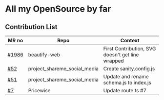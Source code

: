 # All my OpenSource by far

## Contribution List

| MR no | Repo | Context |
| ------ | ------ | ------ |
| <a href="https://github.com/beautify-web/js-beautify/issues/1986" target="_blank">#1986</a> | beautify-web |First Contribution, SVG doesn't get line wrapped | 
| <a href="https://github.com/adrianhajdin/project_shareme_social_media/pull/52" target="_blank">#52</a> | project_shareme_social_media | Create sanity.config.js| 
| <a href="https://github.com/adrianhajdin/project_shareme_social_media/pull/51" target="_blank">#51</a> | project_shareme_social_media |Update and rename schema.js to index.js | 
| <a href="https://github.com/adrianhajdin/pricewise/pull/7" target="_blank">#7</a> | Pricewise | Update route.ts #7 |

